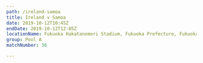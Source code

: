 ```yaml
---
path: /ireland-samoa
title: Ireland v Samoa
date: 2019-10-12T10:45Z
endDate: 2019-10-12T12:05Z
locationName: Fukuoka Hakatanomori Stadium, Fukuoka Prefecture, Fukuoka City
group: Pool A
matchNumber: 36

---
```

